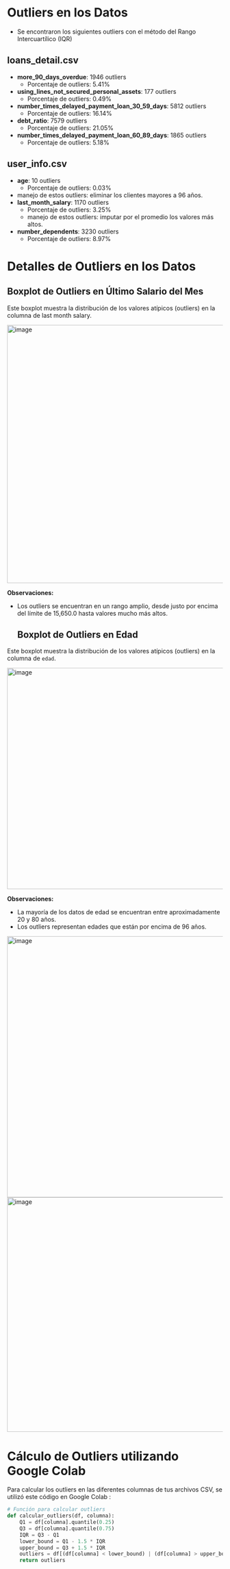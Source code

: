 #  Outliers en los Datos

- Se encontraron los siguientes outliers con el método del Rango Intercuartílico (IQR)

## loans_detail.csv

- **more_90_days_overdue**: 1946 outliers
  - Porcentaje de outliers: 5.41%
- **using_lines_not_secured_personal_assets**: 177 outliers
  - Porcentaje de outliers: 0.49%
- **number_times_delayed_payment_loan_30_59_days**: 5812 outliers
  - Porcentaje de outliers: 16.14%
- **debt_ratio**: 7579 outliers
  - Porcentaje de outliers: 21.05%
- **number_times_delayed_payment_loan_60_89_days**: 1865 outliers
  - Porcentaje de outliers: 5.18%

## user_info.csv

- **age**: 10 outliers
  - Porcentaje de outliers: 0.03%
 - manejo de estos outliers: eliminar los clientes mayores a 96 años.
- **last_month_salary**: 1170 outliers
  - Porcentaje de outliers: 3.25%
  - manejo de estos outliers: imputar por el promedio los valores más altos.
- **number_dependents**: 3230 outliers
  - Porcentaje de outliers: 8.97%
 


# Detalles de Outliers en los Datos
## Boxplot de Outliers en Último Salario del Mes

Este boxplot muestra la distribución de los valores atípicos (outliers) en la columna de last month salary.

<img width="603" alt="image" src="https://github.com/user-attachments/assets/03c2b291-c696-4a8b-ab4c-b78f8e21853e">


**Observaciones:**
- Los outliers se encuentran en un rango amplio, desde justo por encima del límite de 15,650.0 hasta valores mucho más altos.
  
  ## Boxplot de Outliers en Edad

Este boxplot muestra la distribución de los valores atípicos (outliers) en la columna de `edad`.

<img width="517" alt="image" src="https://github.com/user-attachments/assets/cbd49d78-66a3-4509-adef-71730fbc5a2d">

**Observaciones:**
- La mayoría de los datos de edad se encuentran entre aproximadamente 20 y 80 años.
- Los outliers representan edades que están por encima de 96 años.

<img width="610" alt="image" src="https://github.com/user-attachments/assets/3b0c564c-267a-4405-8f36-6e49bec13724">
<img width="548" alt="image" src="https://github.com/user-attachments/assets/495d9f0e-c4a7-462f-b5cf-16932f45cc94">

  
# Cálculo de Outliers utilizando Google Colab
Para calcular los outliers en las diferentes columnas de tus archivos CSV, se utilizó este código en Google Colab  :

```python
# Función para calcular outliers
def calcular_outliers(df, columna):
    Q1 = df[columna].quantile(0.25)
    Q3 = df[columna].quantile(0.75)
    IQR = Q3 - Q1
    lower_bound = Q1 - 1.5 * IQR
    upper_bound = Q3 + 1.5 * IQR
    outliers = df[(df[columna] < lower_bound) | (df[columna] > upper_bound)]
    return outliers


